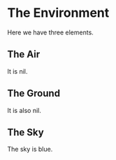 The Environment
===============

Here we have three elements.

The Air
-------

It is nil.


The Ground
----------

It is also nil.


The Sky
-------

The sky is blue.
